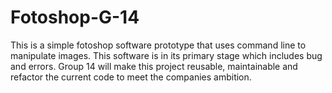 # Fotoshop-G-14
This is a simple fotoshop software prototype that uses command line to manipulate images. This software is in its primary stage which includes bug and errors. Group 14 will make this project reusable, maintainable and refactor the current code to meet the companies ambition. 
